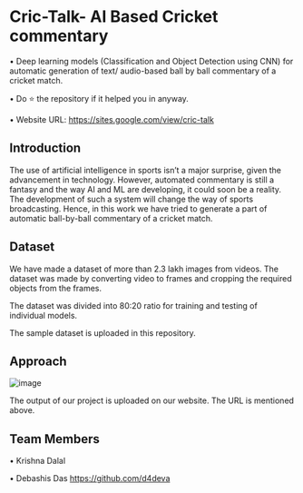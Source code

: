 # Cric-Talk- AI Based Cricket commentary

• Deep learning models (Classification and Object Detection using CNN) for automatic generation of text/ audio-based ball by ball commentary of a cricket match.

• Do ⭐ the repository if it helped you in anyway.

• Website URL: https://sites.google.com/view/cric-talk

## Introduction

The use of artificial intelligence in sports isn’t a major surprise, given the advancement in technology. However, automated commentary is still a fantasy and the way AI and ML are developing, it could soon be a reality. The development of such a system will change the way of sports broadcasting.  Hence, in this work we have tried to generate a part of automatic ball-by-ball commentary of a cricket match.

## Dataset

We have made a dataset of more than 2.3 lakh images from videos. The dataset was made by converting video to frames and cropping the required objects from the frames.

The dataset was divided into 80:20 ratio for training and testing of individual models.

The sample dataset is uploaded in this repository.

## Approach

![image](https://user-images.githubusercontent.com/65092456/108603571-bdd14d80-73ce-11eb-9b74-221a6fe06404.png)


The output of our project is uploaded on our website. The URL is mentioned above.

## Team Members

• Krishna Dalal


• Debashis Das
 https://github.com/d4deva 
